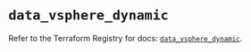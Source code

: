 # `data_vsphere_dynamic`

Refer to the Terraform Registry for docs: [`data_vsphere_dynamic`](https://registry.terraform.io/providers/hashicorp/vsphere/2.7.0/docs/data-sources/dynamic).
